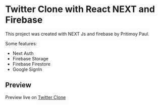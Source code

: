 # Twitter Clone with React NEXT and Firebase

This project was created with NEXT Js and firebase by Pritimoy Paul.

Some features:

- Next Auth
- Firebase Storage
- Firebase Firestore
- Google SignIn

## Preview

Preview live on [Twitter Clone](http://###)
